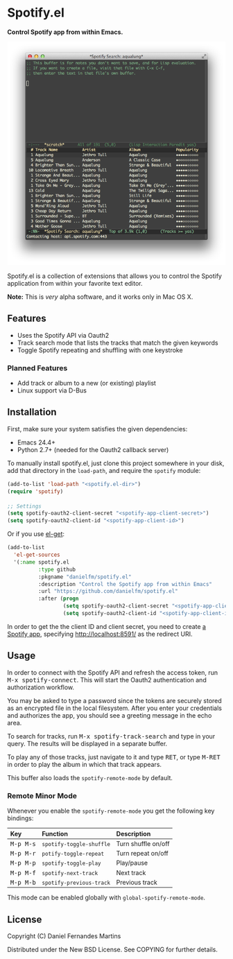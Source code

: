 # Spotify.el

**Control Spotify app from within Emacs.**

![track-search](./img/track-search.png)

Spotify.el is a collection of extensions that allows you to control the Spotify
application from within your favorite text editor.

**Note:** This is _very_ alpha software, and it works only in Mac OS X.

## Features

* Uses the Spotify API via Oauth2
* Track search mode that lists the tracks that match the given keywords
* Toggle Spotify repeating and shuffling with one keystroke

### Planned Features

* Add track or album to a new (or existing) playlist
* Linux support via D-Bus

## Installation

First, make sure your system satisfies the given dependencies:

* Emacs 24.4+
* Python 2.7+ (needed for the Oauth2 callback server)

To manually install spotify.el, just clone this project somewhere in your
disk, add that directory in the `load-path`, and require the `spotify` module:

````el
(add-to-list 'load-path "<spotify.el-dir>")
(require 'spotify)

;; Settings
(setq spotify-oauth2-client-secret "<spotify-app-client-secret>")
(setq spotify-oauth2-client-id "<spotify-app-client-id>")
````

Or if you use [el-get](https://github.com/dimitri/el-get):

````el
(add-to-list
  'el-get-sources
  '(:name spotify.el
          :type github
          :pkgname "danielfm/spotify.el"
          :description "Control the Spotify app from within Emacs"
          :url "https://github.com/danielfm/spotify.el"
          :after (progn
                  (setq spotify-oauth2-client-secret "<spotify-app-client-secret>")
                  (setq spotify-oauth2-client-id "<spotify-app-client-id>"))))
````

In order to get the the client ID and client secret, you need to create 
[a Spotify app](https://developer.spotify.com/my-applications), specifying
<http://localhost:8591/> as the redirect URI.

## Usage

In order to connect with the Spotify API and refresh the access token,
run <kbd>M-x spotify-connect</kbd>. This will start the Oauth2 authentication
and authorization workflow.

You may be asked to type a password since the tokens are securely stored as an
encrypted file in the local filesystem. After you enter your credentials and
authorizes the app, you should see a greeting message in the echo area.

To search for tracks, run <kbd>M-x spotify-track-search</kbd> and type in your
query. The results will be displayed in a separate buffer.

To play any of those tracks, just navigate to it and type <kbd>RET</kbd>, or
type <kbd>M-RET</kbd> in order to play the album in which that track appears.

This buffer also loads the `spotify-remote-mode` by default.

### Remote Minor Mode

Whenever you enable the `spotify-remote-mode` you get the following key
bindings:

| Key                | Function                 | Description         |
|:-------------------|:-------------------------|:--------------------|
| <kbd>M-p M-s</kbd> | `spotify-toggle-shuffle` | Turn shuffle on/off |
| <kbd>M-p M-r</kbd> | `potify-toggle-repeat`   | Turn repeat on/off  |
| <kbd>M-p M-p</kbd> | `spotify-toggle-play`    | Play/pause          |
| <kbd>M-p M-f</kbd> | `spotify-next-track`     | Next track          |
| <kbd>M-p M-b</kbd> | `spotify-previous-track` | Previous track      |

This mode can be enabled globally with `global-spotify-remote-mode`.

## License

Copyright (C) Daniel Fernandes Martins

Distributed under the New BSD License. See COPYING for further details.
